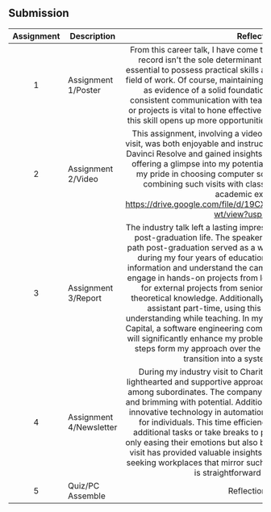 ## Submission
| Assignment | Description  | Reflection |
| :-----: |  ------ | :-----: | 
| 1 | Assignment 1/Poster | From this career talk, I have come to realize that a strong academic record isn't the sole determinant of future success. It's equally essential to possess practical skills and hands-on experience in your field of work. Of course, maintaining a high GPA is crucial as it serves as evidence of a solid foundational knowledge. Additionally, consistent communication with team members during assignments or projects is vital to hone effective communication skills. Mastering this skill opens up more opportunities to work in our preferred fields. | 
| 2 | Assignment 2/Video | This assignment, involving a video documenting my UTM industry visit, was both enjoyable and instructive. I learned video editing using Davinci Resolve and gained insights into UTM Digital's infrastructure, offering a glimpse into my potential future workplace. It reinforced my pride in choosing computer science and inspired the idea of combining such visits with class theory for a more engaging academic experience. https://drive.google.com/file/d/19CXT6zDv0II_Y_acRiDPgoLa8tQnA-wt/view?usp=drivesdk | 
| 3 | Assignment 3/Report | The industry talk left a lasting impression on me, especially regarding post-graduation life. The speaker's ability to navigate her career path post-graduation served as a warning, prompting me to prepare during my four years of education. Firstly, I aim to master basic information and understand the campus system thoroughly. I plan to engage in hands-on projects from lecturers, seek recommendations for external projects from seniors, and avoid solely relying on theoretical knowledge. Additionally, I intend to work as a lecturer's assistant part-time, using this opportunity to reinforce my understanding while teaching. In my final year, I plan to intern at iFast Capital, a software engineering company, as I believe this experience will significantly enhance my problem-solving skills. These strategic steps form my approach over the next four years to successfully transition into a system developer role. | 
| 4 | Assignment 4/Newsletter | During my industry visit to Charity Techwork, I observed that a lighthearted and supportive approach from superiors fosters respect among subordinates. The company's atmosphere is notably friendly and brimming with potential. Additionally, I witnessed how embracing innovative technology in automation testing significantly saves time for individuals. This time efficiency allows employees to tackle additional tasks or take breaks to prepare for upcoming work, not only easing their emotions but also boosting overall productivity. This visit has provided valuable insights, emphasizing the importance of seeking workplaces that mirror such positive attributes—where work is straightforward and rewarding. |
| 5 | Quiz/PC Assemble | Reflection Quiz |
